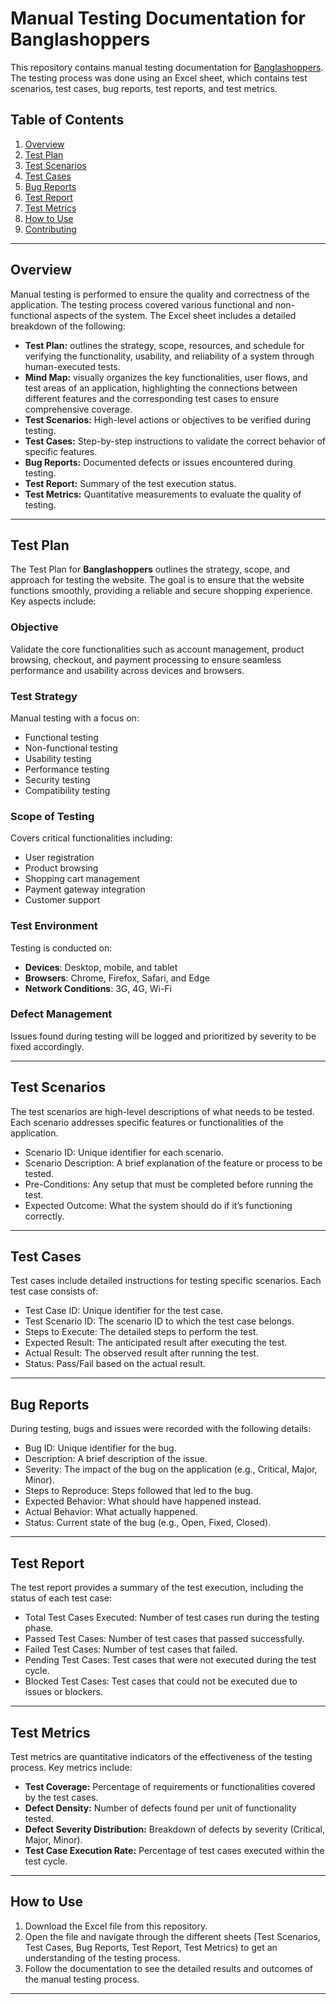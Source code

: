 # Manual Testing Documentation for Banglashoppers

This repository contains manual testing documentation for [Banglashoppers](https://www.banglashoppers.com/). The testing process was done using an Excel sheet, which contains test scenarios, test cases, bug reports, test reports, and test metrics.

## Table of Contents
1. [Overview](#overview)
2. [Test Plan](#test-plan) 
2. [Test Scenarios](#test-scenarios)
3. [Test Cases](#test-cases)
4. [Bug Reports](#bug-reports)
5. [Test Report](#test-report)
6. [Test Metrics](#test-metrics)
7. [How to Use](#how-to-use)
8. [Contributing](#contributing)

---

## Overview

Manual testing is performed to ensure the quality and correctness of the application. The testing process covered various functional and non-functional aspects of the system. The Excel sheet includes a detailed breakdown of the following:

- **Test Plan:** outlines the strategy, scope, resources, and schedule for verifying the functionality, usability, and reliability of a system through human-executed tests.
- **Mind Map:** visually organizes the key functionalities, user flows, and test areas of an application, highlighting the connections between different features and the corresponding test cases to ensure comprehensive coverage.
- **Test Scenarios:** High-level actions or objectives to be verified during testing.
- **Test Cases:** Step-by-step instructions to validate the correct behavior of specific features.
- **Bug Reports:** Documented defects or issues encountered during testing.
- **Test Report:** Summary of the test execution status.
- **Test Metrics:** Quantitative measurements to evaluate the quality of testing.

---

## Test Plan

The Test Plan for **Banglashoppers** outlines the strategy, scope, and approach for testing the website. The goal is to ensure that the website functions smoothly, providing a reliable and secure shopping experience. Key aspects include:

### Objective
Validate the core functionalities such as account management, product browsing, checkout, and payment processing to ensure seamless performance and usability across devices and browsers.

### Test Strategy
Manual testing with a focus on:
- Functional testing
- Non-functional testing
- Usability testing
- Performance testing
- Security testing
- Compatibility testing

### Scope of Testing
Covers critical functionalities including:
- User registration
- Product browsing
- Shopping cart management
- Payment gateway integration
- Customer support

### Test Environment
Testing is conducted on:
- **Devices**: Desktop, mobile, and tablet
- **Browsers**: Chrome, Firefox, Safari, and Edge
- **Network Conditions**: 3G, 4G, Wi-Fi

### Defect Management
Issues found during testing will be logged and prioritized by severity to be fixed accordingly.

---


## Test Scenarios

The test scenarios are high-level descriptions of what needs to be tested. Each scenario addresses specific features or functionalities of the application.

- Scenario ID: Unique identifier for each scenario.
- Scenario Description: A brief explanation of the feature or process to be tested.
- Pre-Conditions: Any setup that must be completed before running the test.
- Expected Outcome: What the system should do if it’s functioning correctly.

---

## Test Cases

Test cases include detailed instructions for testing specific scenarios. Each test case consists of:

- Test Case ID: Unique identifier for the test case.
- Test Scenario ID: The scenario ID to which the test case belongs.
- Steps to Execute: The detailed steps to perform the test.
- Expected Result: The anticipated result after executing the test.
- Actual Result: The observed result after running the test.
- Status: Pass/Fail based on the actual result.

---

## Bug Reports

During testing, bugs and issues were recorded with the following details:

- Bug ID: Unique identifier for the bug.
- Description: A brief description of the issue.
- Severity: The impact of the bug on the application (e.g., Critical, Major, Minor).
- Steps to Reproduce: Steps followed that led to the bug.
- Expected Behavior: What should have happened instead.
- Actual Behavior: What actually happened.
- Status: Current state of the bug (e.g., Open, Fixed, Closed).

---

## Test Report

The test report provides a summary of the test execution, including the status of each test case:

- Total Test Cases Executed: Number of test cases run during the testing phase.
- Passed Test Cases: Number of test cases that passed successfully.
- Failed Test Cases: Number of test cases that failed.
- Pending Test Cases: Test cases that were not executed during the test cycle.
- Blocked Test Cases: Test cases that could not be executed due to issues or blockers.

---

## Test Metrics

Test metrics are quantitative indicators of the effectiveness of the testing process. Key metrics include:

- **Test Coverage:** Percentage of requirements or functionalities covered by the test cases.
- **Defect Density:** Number of defects found per unit of functionality tested.
- **Defect Severity Distribution:** Breakdown of defects by severity (Critical, Major, Minor).
- **Test Case Execution Rate:** Percentage of test cases executed within the test cycle.

---

## How to Use

1. Download the Excel file from this repository.
2. Open the file and navigate through the different sheets (Test Scenarios, Test Cases, Bug Reports, Test Report, Test Metrics) to get an understanding of the testing process.
3. Follow the documentation to see the detailed results and outcomes of the manual testing process.

---

